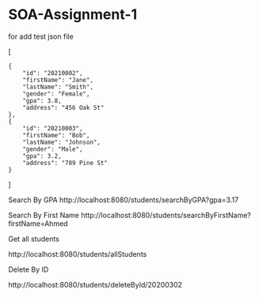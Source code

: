 # SOA-Assignment-1

for add test json file 

   [
   
    {
        "id": "20210002",
        "firstName": "Jane",
        "lastName": "Smith",
        "gender": "Female",
        "gpa": 3.8,
        "address": "456 Oak St"
    },
    {
        "id": "20210003",
        "firstName": "Bob",
        "lastName": "Johnson",
        "gender": "Male",
        "gpa": 3.2,
        "address": "789 Pine St"
    }
]


Search By GPA
http://localhost:8080/students/searchByGPA?gpa=3.17

Search By First Name
http://localhost:8080/students/searchByFirstName?firstName=Ahmed

Get all students

http://localhost:8080/students/allStudents

Delete By ID

http://localhost:8080/students/deleteById/20200302


